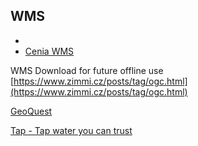 
## WMS

- 
- [Cenia WMS](http://geoportal.gov.cz/ArcGIS/services/CENIA/cenia_t_podklad/MapServer/WMSServer)

WMS Download for future offline use [https://www.zimmi.cz/posts/tag/ogc.html](https://www.zimmi.cz/posts/tag/ogc.html)


[GeoQuest](https://geoquest.gg/)

[Tap - Tap water you can trust](https://findtap.com/)
